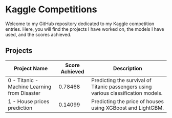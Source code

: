 # Kaggle Competitions

Welcome to my GitHub repository dedicated to my Kaggle competition entries. Here, you will find the projects I have worked on, the models I have used, and the scores achieved.

## Projects

| Project Name                 | Score Achieved   | Description                                                                 |
|------------------------------|------------------|-----------------------------------------------------------------------------|
| 0 - Titanic - Machine Learning from Disaster | 0.78468 | Predicting the survival of Titanic passengers using various classification models. |
| 1 - House prices prediction | 0.14099 | Predicting the price of houses using XGBoost and LightGBM. |
